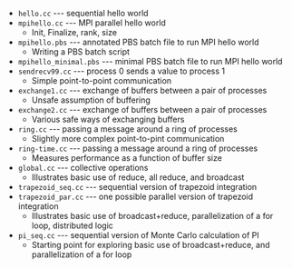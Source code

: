 
* `hello.cc` --- sequential hello world 
* `mpihello.cc` --- MPI parallel hello world
    * Init, Finalize, rank, size
* `mpihello.pbs` --- annotated PBS batch file to run MPI hello world
    * Writing a PBS batch script
* `mpihello_minimal.pbs` --- minimal PBS batch file to run MPI hello world
* `sendrecv99.cc` --- process 0 sends a value to process 1
    * Simple point-to-point communication
* `exchange1.cc` --- exchange of buffers between a pair of processes
    * Unsafe assumption of buffering
*  `exchange2.cc` --- exchange of buffers between a pair of processes
    * Various safe ways of exchanging buffers
* `ring.cc` --- passing a message around a ring of processes
    * Slightly more complex point-to-pint communication
* `ring-time.cc` --- passing a message around a ring of processes
    * Measures performance as a function of buffer size
* `global.cc` --- collective operations
    * Illustrates basic use of reduce, all reduce, and broadcast
* `trapezoid_seq.cc` --- sequential version of trapezoid integration
* `trapezoid_par.cc` --- one possible parallel version of trapezoid integration
    * Illustrates basic use of broadcast+reduce, parallelization of a for loop, distributed logic
* `pi_seq.cc` --- sequential version of Monte Carlo calculation of PI
    * Starting point for exploring basic use of broadcast+reduce, and parallelization of a for loop



